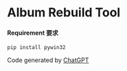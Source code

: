 # Album Rebuild Tool

#### Requirement 要求
```
pip install pywin32
```

Code generated by [ChatGPT](https://chatgpt.com/)
